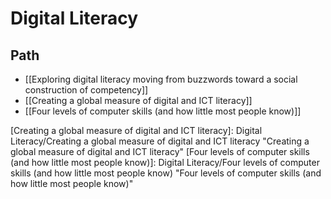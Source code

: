 # Digital Literacy

## Path

- [[Exploring digital literacy moving from buzzwords toward a social construction of competency]]
- [[Creating a global measure of digital and ICT literacy]]
- [[Four levels of computer skills (and how little most people know)]]

[//begin]: # "Autogenerated link references for markdown compatibility"
[Creating a global measure of digital and ICT literacy]: Digital Literacy/Creating a global measure of digital and ICT literacy "Creating a global measure of digital and ICT literacy"
[Four levels of computer skills (and how little most people know)]: Digital Literacy/Four levels of computer skills (and how little most people know) "Four levels of computer skills (and how little most people know)"
